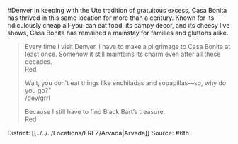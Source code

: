 #Denver 
In keeping with the Ute tradition of gratuitous excess, Casa Bonita has thrived in this same location for more than a century. Known for its ridiculously cheap all-you-can eat food, its campy décor, and its cheesy live shows, Casa Bonita has remained a mainstay for families and gluttons alike. 

> Every time I visit Denver, I have to make a pilgrimage to Casa Bonita at least once. Somehow it still maintains its charm even after all these decades.  
> Red  
> 
> Wait, you don’t eat things like enchiladas and sopapillas—so, why do you go?”  
> /dev/grrl  
> 
> Because I still have to find Black Bart’s treasure.  
> Red


District: [[../../../Locations/FRFZ/Arvada|Arvada]]
Source: #6th